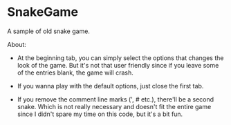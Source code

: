 # SnakeGame

A sample of old snake game.

About:

- At the beginning tab, you can simply select the options that changes the look of the game. But it's not that user friendly since if you leave some of the entries blank, the game will crash. 

- If you wanna play with the default options, just close the first tab.

- If you remove the comment line marks (', # etc.), there'll be a second snake. Which is not really necessary and doesn't fit the entire game since I didn't spare my time on this code, but it's a bit fun.
